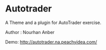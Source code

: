 # Autotrader

A Theme and a plugin for AutoTrader exercise. 

Author : Nourhan Anber

Demo: http://autotrader.na.peachyidea.com/
